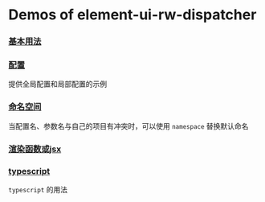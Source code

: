 # Demos of element-ui-rw-dispatcher

### [基本用法](./base)

### [配置](./configuaration)

提供全局配置和局部配置的示例

### [命名空间](./namespace)

当配置名、参数名与自己的项目有冲突时，可以使用 `namespace` 替换默认命名

### [渲染函数或jsx](./jsx)

### [typescript](./ts)

`typescript` 的用法